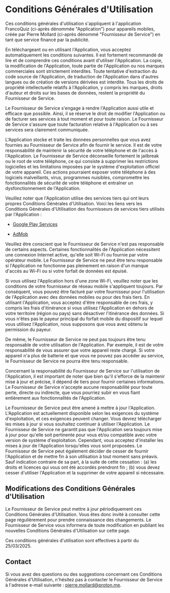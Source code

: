 # Conditions Générales d'Utilisation

Ces conditions générales d'utilisation s'appliquent à l'application FrancoQuiz (ci-après dénommée "Application") pour appareils mobiles, créée par Pierre Mollard (ci-après dénommé "Fournisseur de Service") en tant que service financé par la publicité.

En téléchargeant ou en utilisant l'Application, vous acceptez automatiquement les conditions suivantes. Il est fortement recommandé de lire et de comprendre ces conditions avant d'utiliser l'Application. La copie, la modification de l'Application, toute partie de l'Application ou nos marques commerciales sont strictement interdites. Toute tentative d'extraction du code source de l'Application, de traduction de l'Application dans d'autres langues ou de création de versions dérivées est interdite. Tous les droits de propriété intellectuelle relatifs à l'Application, y compris les marques, droits d'auteur et droits sur les bases de données, restent la propriété du Fournisseur de Service.

Le Fournisseur de Service s'engage à rendre l'Application aussi utile et efficace que possible. Ainsi, il se réserve le droit de modifier l'Application ou de facturer ses services à tout moment et pour toute raison. Le Fournisseur de Service s'assure que toute facturation relative à l'Application ou à ses services sera clairement communiquée.

L'Application stocke et traite les données personnelles que vous avez fournies au Fournisseur de Service afin de fournir le service. Il est de votre responsabilité de maintenir la sécurité de votre téléphone et de l'accès à l'Application. Le Fournisseur de Service déconseille fortement le jailbreak ou le root de votre téléphone, ce qui consiste à supprimer les restrictions logicielles et les limitations imposées par le système d'exploitation officiel de votre appareil. Ces actions pourraient exposer votre téléphone à des logiciels malveillants, virus, programmes nuisibles, compromettre les fonctionnalités de sécurité de votre téléphone et entraîner un dysfonctionnement de l'Application.

Veuillez noter que l'Application utilise des services tiers qui ont leurs propres Conditions Générales d'Utilisation. Voici les liens vers les Conditions Générales d'Utilisation des fournisseurs de services tiers utilisés par l'Application :

- [Google Play Services](https://policies.google.com/privacy)

- [AdMob](https://support.google.com/admob/answer/6128543)

Veuillez être conscient que le Fournisseur de Service n'est pas responsable de certains aspects. Certaines fonctionnalités de l'Application nécessitent une connexion Internet active, qu'elle soit Wi-Fi ou fournie par votre opérateur mobile. Le Fournisseur de Service ne peut être tenu responsable si l'Application ne fonctionne pas pleinement en raison d'un manque d'accès au Wi-Fi ou si votre forfait de données est épuisé.

Si vous utilisez l'Application hors d'une zone Wi-Fi, veuillez noter que les conditions de votre fournisseur de réseau mobile s'appliquent toujours. Par conséquent, vous pouvez être facturé par votre fournisseur pour l'utilisation de l'Application avec des données mobiles ou pour des frais tiers. En utilisant l'Application, vous acceptez d'être responsable de ces frais, y compris les frais d'itinérance si vous utilisez l'Application en dehors de votre territoire (région ou pays) sans désactiver l'itinérance des données. Si vous n'êtes pas le payeur principal du forfait mobile du dispositif sur lequel vous utilisez l'Application, nous supposons que vous avez obtenu la permission du payeur.

De même, le Fournisseur de Service ne peut pas toujours être tenu responsable de votre utilisation de l'Application. Par exemple, il est de votre responsabilité de vous assurer que votre appareil reste chargé. Si votre appareil n'a plus de batterie et que vous ne pouvez pas accéder au service, le Fournisseur de Service ne pourra être tenu responsable.

Concernant la responsabilité du Fournisseur de Service sur l'utilisation de l'Application, il est important de noter que bien qu'il s'efforce de la maintenir mise à jour et précise, il dépend de tiers pour fournir certaines informations. Le Fournisseur de Service n'accepte aucune responsabilité pour toute perte, directe ou indirecte, que vous pourriez subir en vous fiant entièrement aux fonctionnalités de l'Application.

Le Fournisseur de Service peut être amené à mettre à jour l'Application. L'Application est actuellement disponible selon les exigences du système d'exploitation, et ces exigences peuvent changer. Vous devrez télécharger les mises à jour si vous souhaitez continuer à utiliser l'Application. Le Fournisseur de Service ne garantit pas que l'Application sera toujours mise à jour pour qu'elle soit pertinente pour vous et/ou compatible avec votre version de système d'exploitation. Cependant, vous acceptez d'installer les mises à jour de l'Application lorsqu'elles vous sont proposées. Le Fournisseur de Service peut également décider de cesser de fournir l'Application et de mettre fin à son utilisation à tout moment sans préavis. Sauf indication contraire de sa part, à la suite de cette cessation : (a) les droits et licences qui vous ont été accordés prendront fin ; (b) vous devez cesser d'utiliser l'Application et la supprimer de votre appareil si nécessaire.

## Modifications des Conditions Générales d'Utilisation
Le Fournisseur de Service peut mettre à jour périodiquement ces Conditions Générales d'Utilisation. Vous êtes donc invité à consulter cette page régulièrement pour prendre connaissance des changements. Le Fournisseur de Service vous informera de toute modification en publiant les nouvelles Conditions Générales d'Utilisation sur cette page.

Ces conditions générales d'utilisation sont effectives à partir du 25/03/2025.

## Contact
Si vous avez des questions ou des suggestions concernant ces Conditions Générales d'Utilisation, n'hésitez pas à contacter le Fournisseur de Service à l'adresse e-mail suivante : pierre.mollard@proton.me.